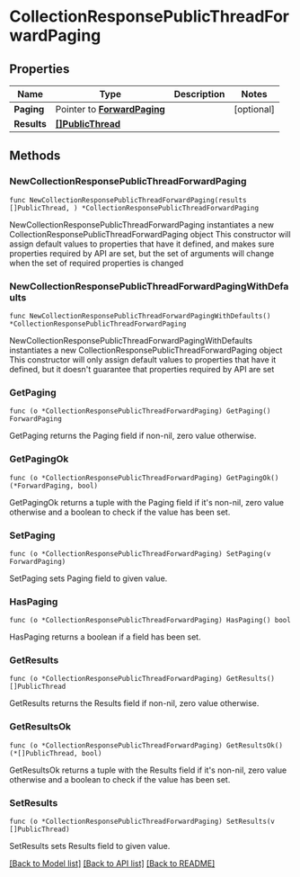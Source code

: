 # CollectionResponsePublicThreadForwardPaging

## Properties

Name | Type | Description | Notes
------------ | ------------- | ------------- | -------------
**Paging** | Pointer to [**ForwardPaging**](ForwardPaging.md) |  | [optional] 
**Results** | [**[]PublicThread**](PublicThread.md) |  | 

## Methods

### NewCollectionResponsePublicThreadForwardPaging

`func NewCollectionResponsePublicThreadForwardPaging(results []PublicThread, ) *CollectionResponsePublicThreadForwardPaging`

NewCollectionResponsePublicThreadForwardPaging instantiates a new CollectionResponsePublicThreadForwardPaging object
This constructor will assign default values to properties that have it defined,
and makes sure properties required by API are set, but the set of arguments
will change when the set of required properties is changed

### NewCollectionResponsePublicThreadForwardPagingWithDefaults

`func NewCollectionResponsePublicThreadForwardPagingWithDefaults() *CollectionResponsePublicThreadForwardPaging`

NewCollectionResponsePublicThreadForwardPagingWithDefaults instantiates a new CollectionResponsePublicThreadForwardPaging object
This constructor will only assign default values to properties that have it defined,
but it doesn't guarantee that properties required by API are set

### GetPaging

`func (o *CollectionResponsePublicThreadForwardPaging) GetPaging() ForwardPaging`

GetPaging returns the Paging field if non-nil, zero value otherwise.

### GetPagingOk

`func (o *CollectionResponsePublicThreadForwardPaging) GetPagingOk() (*ForwardPaging, bool)`

GetPagingOk returns a tuple with the Paging field if it's non-nil, zero value otherwise
and a boolean to check if the value has been set.

### SetPaging

`func (o *CollectionResponsePublicThreadForwardPaging) SetPaging(v ForwardPaging)`

SetPaging sets Paging field to given value.

### HasPaging

`func (o *CollectionResponsePublicThreadForwardPaging) HasPaging() bool`

HasPaging returns a boolean if a field has been set.

### GetResults

`func (o *CollectionResponsePublicThreadForwardPaging) GetResults() []PublicThread`

GetResults returns the Results field if non-nil, zero value otherwise.

### GetResultsOk

`func (o *CollectionResponsePublicThreadForwardPaging) GetResultsOk() (*[]PublicThread, bool)`

GetResultsOk returns a tuple with the Results field if it's non-nil, zero value otherwise
and a boolean to check if the value has been set.

### SetResults

`func (o *CollectionResponsePublicThreadForwardPaging) SetResults(v []PublicThread)`

SetResults sets Results field to given value.



[[Back to Model list]](../README.md#documentation-for-models) [[Back to API list]](../README.md#documentation-for-api-endpoints) [[Back to README]](../README.md)


